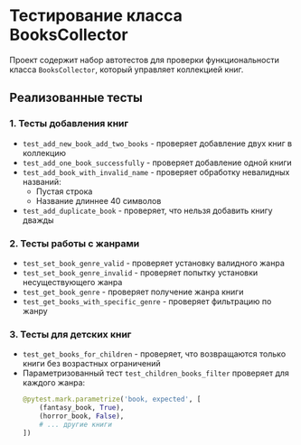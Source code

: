# Тестирование класса BooksCollector

Проект содержит набор автотестов для проверки функциональности класса `BooksCollector`, который управляет коллекцией книг.

## Реализованные тесты

### 1. Тесты добавления книг

- `test_add_new_book_add_two_books` - проверяет добавление двух книг в коллекцию
- `test_add_one_book_successfully` - проверяет добавление одной книги
- `test_add_book_with_invalid_name` - проверяет обработку невалидных названий:
  - Пустая строка
  - Название длиннее 40 символов
- `test_add_duplicate_book` - проверяет, что нельзя добавить книгу дважды

### 2. Тесты работы с жанрами

- `test_set_book_genre_valid` - проверяет установку валидного жанра
- `test_set_book_genre_invalid` - проверяет попытку установки несуществующего жанра
- `test_get_book_genre` - проверяет получение жанра книги
- `test_get_books_with_specific_genre` - проверяет фильтрацию по жанру

### 3. Тесты для детских книг

- `test_get_books_for_children` - проверяет, что возвращаются только книги без возрастных ограничений
- Параметризованный тест `test_children_books_filter` проверяет для каждого жанра:
  ```python
  @pytest.mark.parametrize('book, expected', [
      (fantasy_book, True),
      (horror_book, False),
      # ... другие книги
  ])